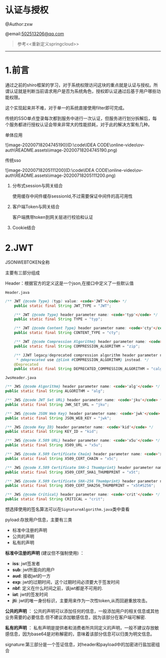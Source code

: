 # 认证与授权

@Author:zxw

@email:502513206@qq.com

> 参考<<重新定义springcloud>>

------

# 1.前言

通过之前的shiro框架的学习，对于系统权限访问这块的重点就是认证与授权。所谓认证就是判断当前请求用户是否为系统角色，授权即认证通过后基于用户哪些功能权限。

这个实现起来并不难，对于单一的系统直接使用filter即可完成。

传统的SSO单点登录每次都到服务中进行一次认证，但服务进行划分拆解后，每个服务都进行授权认证会带来非常大的性能损耗，对于此的解决方案有几种。

单体应用

![image-20200718204745190](D:\code\IDEA CODE\online-video\ov-auth\README.assets\image-20200718204745190.png)

传统sso

![image-20200718205111200](D:\code\IDEA CODE\online-video\ov-auth\README.assets\image-20200718205111200.png)

1. 分布式session与网关结合

   使用缓存中间件缓存sessionId,不过需要保证中间件的高可用性

2. 客户端Token与网关结合

   客户端携带token到网关层进行校验和认证

3. Cookie结合

# 2.JWT

JSONWEBTOKEN全称

主要有三部分组成

Header：根据官方的定义这是一个json,在接口中定义了一些默认值

`Header.java`

```java
/** JWT {@code Type} (typ) value: <code>"JWT"</code> */
    public static final String JWT_TYPE = "JWT";

    /** JWT {@code Type} header parameter name: <code>"typ"</code> */
    public static final String TYPE = "typ";

    /** JWT {@code Content Type} header parameter name: <code>"cty"</code> */
    public static final String CONTENT_TYPE = "cty";

    /** JWT {@code Compression Algorithm} header parameter name: <code>"zip"</code> */
    public static final String COMPRESSION_ALGORITHM = "zip";

    /** JJWT legacy/deprecated compression algorithm header parameter name: <code>"calg"</code>
     * @deprecated use {@link #COMPRESSION_ALGORITHM} instead. */
    @Deprecated
    public static final String DEPRECATED_COMPRESSION_ALGORITHM = "calg";
```

`JwsHeader.java`

```java
/** JWS {@code Algorithm} header parameter name: <code>"alg"</code> */
public static final String ALGORITHM = "alg";

/** JWS {@code JWT Set URL} header parameter name: <code>"jku"</code> */
public static final String JWK_SET_URL = "jku";

/** JWS {@code JSON Web Key} header parameter name: <code>"jwk"</code> */
public static final String JSON_WEB_KEY = "jwk";

/** JWS {@code Key ID} header parameter name: <code>"kid"</code> */
public static final String KEY_ID = "kid";

/** JWS {@code X.509 URL} header parameter name: <code>"x5u"</code> */
public static final String X509_URL = "x5u";

/** JWS {@code X.509 Certificate Chain} header parameter name: <code>"x5c"</code> */
public static final String X509_CERT_CHAIN = "x5c";

/** JWS {@code X.509 Certificate SHA-1 Thumbprint} header parameter name: <code>"x5t"</code> */
public static final String X509_CERT_SHA1_THUMBPRINT = "x5t";

/** JWS {@code X.509 Certificate SHA-256 Thumbprint} header parameter name: <code>"x5t#S256"</code> */
public static final String X509_CERT_SHA256_THUMBPRINT = "x5t#S256";

/** JWS {@code Critical} header parameter name: <code>"crit"</code> */
public static final String CRITICAL = "crit";
```

想选择使用的签名算法可以在`SignatureAlgorithm.java`类中查看

pyload:存放用户信息，主要有三类

- 标准中注册的声明
- 公共的声明
- 私有的声明

**标准中注册的声明** (建议但不强制使用) ：

- **iss**: jwt签发者
- **sub**: jwt所面向的用户
- **aud**: 接收jwt的一方
- **exp**: jwt的过期时间，这个过期时间必须要大于签发时间
- **nbf**: 定义在什么时间之前，该jwt都是不可用的.
- **iat**: jwt的签发时间
- **jti**: jwt的唯一身份标识，主要用来作为一次性token,从而回避重放攻击。

**公共的声明** ：
 公共的声明可以添加任何的信息，一般添加用户的相关信息或其他业务需要的必要信息.但不建议添加敏感信息，因为该部分在客户端可解密.

**私有的声明** ：
 私有声明是提供者和消费者所共同定义的声明，一般不建议存放敏感信息，因为base64是对称解密的，意味着该部分信息可以归类为明文信息。

signature:第三部分是一个签证信息，对header和payload中的加密进行盐加密组合


